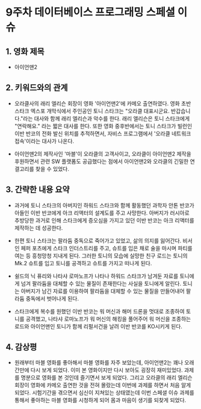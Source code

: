 # 9주차 데이터베이스 프로그래밍 스페셜 이슈


## 1. 영화 제목
  * 아이언맨2

## 2. 키워드와의 관계
  * 오라클사의 래리 엘리슨 회장이 영화 '아이언맨2'에 카메오 출연하였다. 영화 초반 스타크 엑스포 개막식에서 주인공인 토니 스타크는 "오라클 대표시군요. 반갑습니다."라는 대사와 함께 래리 엘리슨과 악수를 한다. 래리 엘리슨은 토니 스타크에게 "연락해요." 라는 짧은 대사를 한다. 또한 영화 중후반에서는 토니 스타크가 빌런인 이반 반코의 전화 발신 위치를 추적하면서, 자비스 프로그램에서 '오라클 네트워크 접속'이라는 대사가 나온다.

  * 아이언맨2의 제작사인 '마블'이 오라클의 고객사이고, 오라클이 아이언맨2 제작을 후원하면서 관련 SW 플랫폼도 공급했다는 점에서 아이언맨2와 오라클의 긴밀한 연결고리를 찾을 수 있었다.
  

## 3. 간략한 내용 요약
  * 과거에 토니 스타크의 아버지인 하워드 스타크와 함께 활동했던 과학자 안톤 반코가 아들인 이반 반코에게 아크 리액터의 설계도를 주고 사망한다. 아버지가 러시아로 추방당한 과거로 인해 스타크에게 증오심을 가지고 있던 이반 반코는 아크 리액터를 제작하는 데 성공한다. 

  * 한편 토니 스타크는 팔라듐 중독으로 죽어가고 있었고, 삶의 의지를 잃어간다. 비서인 페퍼 포츠에게 스타크 인더스트리를 주고, 슈트를 입은 채로 술을 마시며 파티를 여는 등 흥청망청 지내게 된다. 그러한 토니의 모습에 실망한 친구 로드는 토니의 Mk.2 슈트를 입고 토니를 공격하고 슈트를 가지고 떠나게 된다.

  * 쉴드의 닉 퓨리와 나타샤 로마노프가 나타나 하워드 스타크가 남겨둔 자료를 토니에게 넘겨 팔라듐을 대체할 수 있는 물질이 존재한다는 사실을 토니에게 알린다. 토니는 아버지가 남긴 자료를 이용하여 팔라듐을 대체할 수 있는 물질을 만들어내어 팔라듐 중독에서 벗어나게 된다. 

  * 스타크에게 복수를 원했던 이반 반코는 워 머신과 해머 드론을 멋대로 조종하여 토니를 공격했고, 나타샤 로마노프가 워 머신의 해킹을 풀어주어 워 머신을 조종하는 로드와 아이언맨인 토니가 함께 리펄서건을 날려 이반 반코를 KO시키게 된다. 


## 4. 감상평
  * 원래부터 마블 영화를 좋아해서 마블 영화를 자주 보았는데, 아이언맨2는 꽤나 오래간만에 다시 보게 되었다. 이미 본 영화이지만 다시 보아도 굉장히 재미있었다. 과제를 명분으로 영화를 본 것인데 즐기면서 보게 되었다. 그리고 오라클의 래리 엘리슨 회장이 영화에 카메오 출연한 것을 전혀 몰랐는데 이번에 과제를 하면서 처음 알게 되었다. 시험기간을 겪으면서 심신이 지쳐있는 상태였는데 이번 스페셜 이슈 과제를 통해서  좋아하는 마블 영화를 시청하게 되어 몸과 마음이 생기를 되찾게 되었다. 